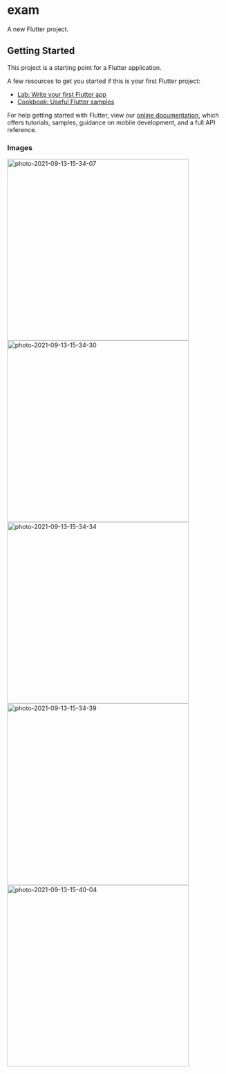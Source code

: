 # exam

A new Flutter project.

## Getting Started

This project is a starting point for a Flutter application.

A few resources to get you started if this is your first Flutter project:

- [Lab: Write your first Flutter app](https://flutter.dev/docs/get-started/codelab)
- [Cookbook: Useful Flutter samples](https://flutter.dev/docs/cookbook)

For help getting started with Flutter, view our
[online documentation](https://flutter.dev/docs), which offers tutorials,
samples, guidance on mobile development, and a full API reference.



### Images
<a href="https://ibb.co/pWv4kLg"><img src="https://i.ibb.co/WDWBR2Q/photo-2021-09-13-15-34-07.jpg" alt="photo-2021-09-13-15-34-07" border="0" height='420px'></a><a target='_blank' href='https://imgbb.com/'></a>
<a href="https://ibb.co/qjJqDYX"><img src="https://i.ibb.co/yP4vNFG/photo-2021-09-13-15-34-30.jpg" alt="photo-2021-09-13-15-34-30" border="0" height='420px'></a><a target='_blank' href='https://imgbb.com/'></a>
<a href="https://ibb.co/2cD55sy"><img src="https://i.ibb.co/nQHRRnb/photo-2021-09-13-15-34-34.jpg" alt="photo-2021-09-13-15-34-34" border="0" height='420px'></a><a target='_blank' href='https://imgbb.com/'></a>
<a href="https://ibb.co/rHRY7v9"><img src="https://i.ibb.co/Rckfv78/photo-2021-09-13-15-34-39.jpg" alt="photo-2021-09-13-15-34-39" border="0" height='420px'></a><a target='_blank' href='https://imgbb.com/'></a>
<a href="https://ibb.co/JHpV1dV"><img src="https://i.ibb.co/WfzZh3Z/photo-2021-09-13-15-40-04.jpg" alt="photo-2021-09-13-15-40-04" border="0" height='420px'></a><a target='_blank' href='https://imgbb.com/'></a>
